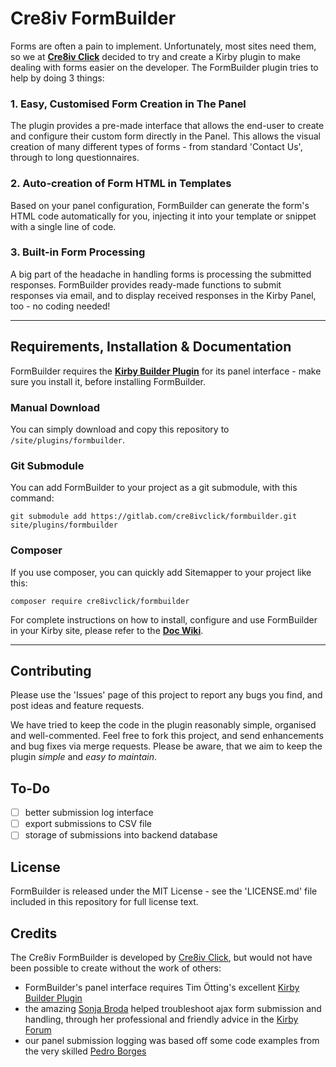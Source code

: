 # Cre8iv FormBuilder

Forms are often a pain to implement. Unfortunately, most sites need them, so we at **[Cre8iv Click](https://cre8iv.click)** decided to try and create a Kirby plugin to make dealing with forms easier on the developer. The FormBuilder plugin tries to help by doing 3 things:

### 1. Easy, Customised Form Creation in The Panel
The plugin provides a pre-made interface that allows the end-user to create and configure their custom form directly in the Panel. This allows the visual creation of many different types of forms - from standard 'Contact Us', through to long questionnaires.

### 2. Auto-creation of Form HTML in Templates
Based on your panel configuration, FormBuilder can generate the form's HTML code automatically for you, injecting it into your template or snippet with a single line of code.

### 3. Built-in Form Processing
A big part of the headache in handling forms is processing the submitted responses. FormBuilder provides ready-made functions to submit responses via email, and to display received responses in the Kirby Panel, too - no coding needed!

****

## Requirements, Installation & Documentation
FormBuilder requires the **[Kirby Builder Plugin](https://github.com/TimOetting/kirby-builder)** for its panel interface - make sure you install it, before installing FormBuilder.

### Manual Download
You can simply download and copy this repository to `/site/plugins/formbuilder`.

### Git Submodule
You can add FormBuilder to your project as a git submodule, with this command:

```
git submodule add https://gitlab.com/cre8ivclick/formbuilder.git site/plugins/formbuilder
```

### Composer
If you use composer, you can quickly add Sitemapper to your project like this:
```
composer require cre8ivclick/formbuilder
```

For complete instructions on how to install, configure and use FormBuilder in your Kirby site, please refer to the **[Doc Wiki](https://gitlab.com/cre8ivclick/formbuilder/wikis/home)**.

****


## Contributing
Please use the 'Issues' page of this project to report any bugs you find, and post ideas and feature requests.

We have tried to keep the code in the plugin reasonably simple, organised and well-commented. Feel free to fork this project, and send enhancements and bug fixes via merge requests. Please be aware, that we aim to keep the plugin _simple_ and _easy to maintain_.

## To-Do
- [ ] better submission log interface
- [ ] export submissions to CSV file
- [ ] storage of submissions into backend database

## License

FormBuilder is released under the MIT License - see the 'LICENSE.md' file included in this repository for full license text.

## Credits

The Cre8iv FormBuilder is developed by [Cre8iv Click](https://cre8iv.click), but would not have been possible to create without the work of others:

* FormBuilder's panel interface requires Tim Ötting's excellent [Kirby Builder Plugin](https://github.com/TimOetting/kirby-builder)
* the amazing [Sonja Broda](https://github.com/texnixe) helped troubleshoot ajax form submission and handling, through her professional and friendly advice in the [Kirby Forum ](https://forum.getkirby.com)
* our panel submission logging was based off some code examples from the very skilled [Pedro Borges](https://github.com/pedroborges)
